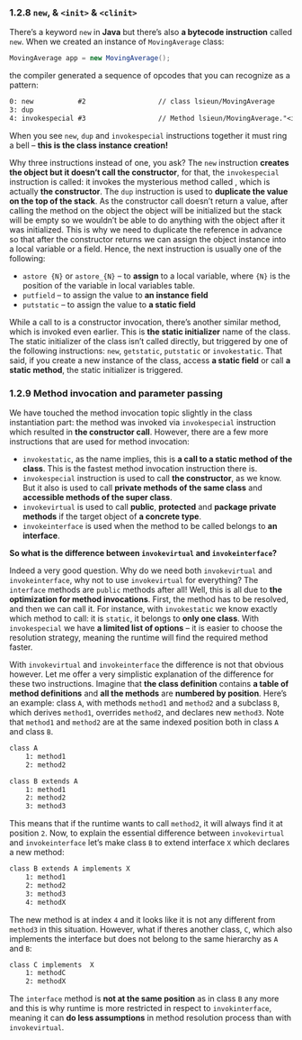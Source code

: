 
### 1.2.8 `new`, & `<init>` & `<clinit>`

There’s a keyword `new` in **Java** but there’s also **a bytecode instruction** called `new`. When we created an instance of `MovingAverage` class:

```java
MovingAverage app = new MovingAverage();
```

the compiler generated a sequence of opcodes that you can recognize as a pattern:

```txt
0: new           #2                  // class lsieun/MovingAverage
3: dup
4: invokespecial #3                  // Method lsieun/MovingAverage."<init>":()V
```

When you see `new`, `dup` and `invokespecial` instructions together it must ring a bell – **this is the class instance creation!**

Why three instructions instead of one, you ask? The `new` instruction **creates the object but it doesn’t call the constructor**, for that, the `invokespecial` instruction is called: it invokes the mysterious method called , which is actually **the constructor**. The `dup` instruction is used to **duplicate the value on the top of the stack**. As the constructor call doesn’t return a value, after calling the method on the object the object will be initialized but the stack will be empty so we wouldn’t be able to do anything with the object after it was initialized. This is why we need to duplicate the reference in advance so that after the constructor returns we can assign the object instance into a local variable or a field. Hence, the next instruction is usually one of the following:

- `astore {N}` or `astore_{N}` – to **assign** to a local variable, where `{N}` is the position of the variable in local variables table.
- `putfield` – to assign the value to **an instance field**
- `putstatic` – to assign the value to **a static field**

While a call to is a constructor invocation, there’s another similar method, which is invoked even earlier. This is **the static initializer** name of the class. The static initializer of the class isn’t called directly, but triggered by one of the following instructions: `new`, `getstatic`, `putstatic` or `invokestatic`. That said, if you create a new instance of the class, access **a static field** or call **a static method**, the static initializer is triggered.

### 1.2.9 Method invocation and parameter passing

We have touched the method invocation topic slightly in the class instantiation part: the method was invoked via `invokespecial` instruction which resulted in **the constructor call**. However, there are a few more instructions that are used for method invocation:

- `invokestatic`, as the name implies, this is **a call to a static method of the class**. This is the fastest method invocation instruction there is.
- `invokespecial` instruction is used to call **the constructor**, as we know. But it also is used to call **private methods of the same class** and **accessible methods of the super class**.
- `invokevirtual` is used to call **public**, **protected** and **package private methods** if the target object of **a concrete type**.
- `invokeinterface` is used when the method to be called belongs to **an interface**.

**So what is the difference between `invokevirtual` and `invokeinterface`?**

Indeed a very good question. Why do we need both `invokevirtual` and `invokeinterface`, why not to use `invokevirtual` for everything? The `interface` methods are `public` methods after all! Well, this is all due to **the optimization for method invocations**. First, the method has to be resolved, and then we can call it. For instance, with `invokestatic` we know exactly which method to call: it is `static`, it belongs to **only one class**. With `invokespecial` we have **a limited list of options** – it is easier to choose the resolution strategy, meaning the runtime will find the required method faster.

With `invokevirtual` and `invokeinterface` the difference is not that obvious however. Let me offer a very simplistic explanation of the difference for these two instructions. Imagine that **the class definition** contains **a table of method definitions** and **all the methods** are **numbered by position**. Here’s an example: class `A`, with methods `method1` and `method2` and a subclass `B`, which derives `method1`, overrides `method2`, and declares new `method3`. Note that `method1` and `method2` are at the same indexed position both in class `A` and class `B`.

```txt
class A
    1: method1
    2: method2

class B extends A
    1: method1
    2: method2
    3: method3
```

This means that if the runtime wants to call `method2`, it will always find it at position `2`. Now, to explain the essential difference between `invokevirtual` and `invokeinterface` let’s make class `B` to extend interface `X` which declares a new method:

```txt
class B extends A implements X
    1: method1
    2: method2
    3: method3
    4: methodX
```

The new method is at index `4` and it looks like it is not any different from `method3` in this situation. However, what if theres another class, `C`, which also implements the interface but does not belong to the same hierarchy as `A` and `B`:

```txt
class C implements  X 
    1: methodC
    2: methodX
```

The `interface` method is **not at the same position** as in class `B` any more and this is why runtime is more restricted in respect to `invokinterface`, meaning it can **do less assumptions** in method resolution process than with `invokevirtual`.


